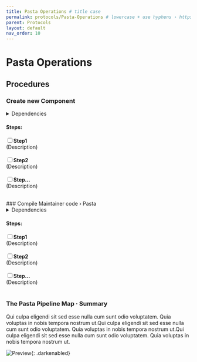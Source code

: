 ```yaml
---
title: Pasta Operations # title case
permalink: protocols/Pasta-Operations # lowercase + use hyphens › https://tinyurl.com/27kmc4rb
parent: Protocols
layout: default
nav_order: 10
---
```


# Pasta Operations

## Procedures

<section class="flex-1_1-cols">
  <div markdown="1">


### Create new Component

<details markdown="1">
<summary>Dependencies</summary>

  - **[Repo›Folder›file1]()** · Description
  - **[Repo›Folder›file2]()** · Description
  - **[Repo›Folder›file…]()** · Description  

</details>

#### Steps:
<input type="checkbox" data-status-category="protocol" class="checklistItem"><strong>Step1</strong><br>
(Description)
<br><br>
<input type="checkbox" data-status-category="protocol" class="checklistItem"><strong>Step2</strong><br>
(Description)
<br><br>
<input type="checkbox" data-status-category="protocol" class="checklistItem"><strong>Step…</strong><br>
(Description)
<br><br>    
  </div>
  <div markdown="1">
### Compile Maintainer code › Pasta

<details markdown="1">
<summary>Dependencies</summary>

  - **[Repo›Folder›file1]()** · Description
  - **[Repo›Folder›file2]()** · Description
  - **[Repo›Folder›file…]()** · Description  

</details>

#### Steps:
<input type="checkbox" data-status-category="protocol" class="checklistItem"><strong>Step1</strong><br>
(Description)
<br><br>
<input type="checkbox" data-status-category="protocol" class="checklistItem"><strong>Step2</strong><br>
(Description)
<br><br>
<input type="checkbox" data-status-category="protocol" class="checklistItem"><strong>Step…</strong><br>
(Description)
<br><br>  
  </div>
</section>


### The Pasta Pipeline Map · Summary

Qui culpa eligendi sit sed esse nulla cum sunt odio voluptatem. Quia voluptas in nobis tempora nostrum ut.Qui culpa eligendi sit sed esse nulla cum sunt odio voluptatem. Quia voluptas in nobis tempora nostrum ut.Qui culpa eligendi sit sed esse nulla cum sunt odio voluptatem. Quia voluptas in nobis tempora nostrum ut.

![Preview]({{site.baseurl}}/assets/images/YPL-DOC-imgPlaceholder-Full.png){: .darkenabled}

<section class="flex-1_1-cols">
  <div markdown="1">
